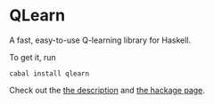 # QLearn
A fast, easy-to-use Q-learning library for Haskell.

To get it, run
  ```
  cabal install qlearn
  ```
  
Check out the [the description](http://poincare.github.io/QLearn/) and [the hackage page](https://hackage.haskell.org/package/QLearn).
